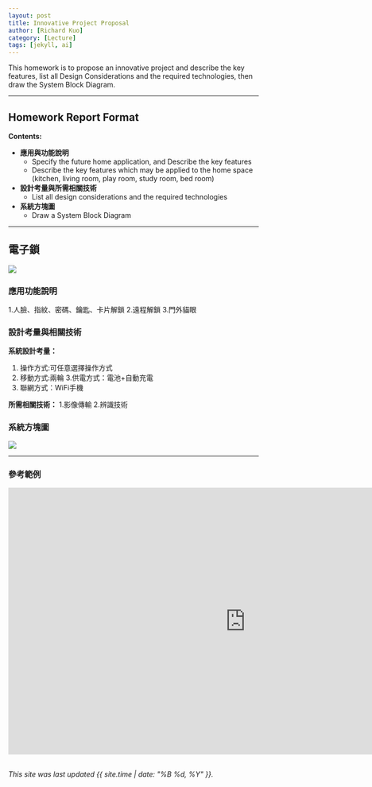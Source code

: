 ```yaml
---
layout: post
title: Innovative Project Proposal
author: [Richard Kuo]
category: [Lecture]
tags: [jekyll, ai]
---
```


This homework is to propose an innovative project and describe the key features, list all Design Considerations and the required technologies, then draw the System Block Diagram.

---
## Homework Report Format
**Contents:**<br>
* **應用與功能說明**
  - Specify the future home application, and Describe the key features
  - Describe the key features which may be applied to the home space (kitchen, living room, play room, study room, bed room)
* **設計考量與所需相關技術**
  - List all design considerations and the required technologies
* **系統方塊圖**
  - Draw a System Block Diagram

---
## 電子鎖
![](http://www.epicway.com.tw/upload/product/201611211630161.jpg)
### 應用功能說明
1.人臉、指紋、密碼、鑰匙、卡片解鎖
2.遠程解鎖
3.門外貓眼
### 設計考量與相關技術
**系統設計考量：**<br>
1. 操作方式:可任意選擇操作方式
2. 移動方式:兩輪 
3.供電方式：電池+自動充電
4. 聯網方式：WiFi手機

**所需相關技術：**
1.影像傳輸
2.辨識技術

### 系統方塊圖
![](https://www.wpgdadatong.com/images/IoT/IOT_NEWS/21443/617_3.png)

---
### 參考範例
<iframe width="954" height="537" src="https://www.youtube.com/embed/d7NcoepWlyU" title="Real time reinforcement learning demo" frameborder="0" allow="accelerometer; autoplay; clipboard-write; encrypted-media; gyroscope; picture-in-picture; web-share" allowfullscreen></iframe>

<br>
<br>

*This site was last updated {{ site.time | date: "%B %d, %Y" }}.*



